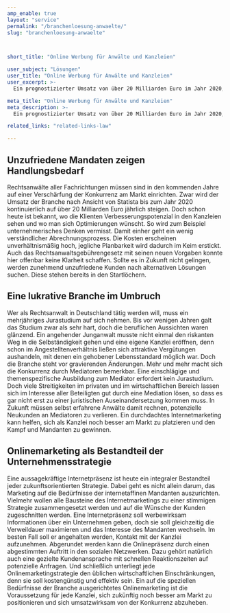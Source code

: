 ```yaml
---
amp_enable: true
layout: "service"
permalink: "/branchenloesung-anwaelte/"
slug: "branchenloesung-anwaelte"



short_title: "Online Werbung für Anwälte und Kanzleien"

user_subject: "Lösungen"
user_title: "Online Werbung für Anwälte und Kanzleien"
user_excerpt: >-
  Ein prognostizierter Umsatz von über 20 Milliarden Euro im Jahr 2020, doch scharfe Kritik der Mandanten an überhöhten Kosten bei mangelnder Transparenz und Planbarkeit: Das sind die wichtigsten Rahmenbedingungen, denen sich Rechtsanwaltskanzleien in Deutschland zunehmend ausgesetzt sehen. Ein gut durchdachtes Onlinemarketing kann helfen, sich von der Konkurrenz abzuheben und für Neukunden noch interessanter zu werden. Eine Abstimmung des Marketings auf die Besonderheiten der Branche ist dabei essenziell.

meta_title: "Online Werbung für Anwälte und Kanzleien"
meta_description: >-
  Ein prognostizierter Umsatz von über 20 Milliarden Euro im Jahr 2020, doch scharfe Kritik der Mandanten an überhöhten Kosten bei mangelnder Transparenz und Planbarkeit: Das sind die wichtigsten Rahmenbedingungen, denen sich Rechtsanwaltskanzleien in Deutschland zunehmend ausgesetzt sehen. Ein gut durchdachtes Onlinemarketing kann helfen, sich von der Konkurrenz abzuheben und für Neukunden noch interessanter zu werden.... Read more »

related_links: "related-links-law"

---
```


## Unzufriedene Mandaten zeigen Handlungsbedarf
Rechtsanwälte aller Fachrichtungen müssen sind in den kommenden Jahre auf einer Verschärfung der Konkurrenz am Markt einrichten. Zwar wird der Umsatz der Branche nach Ansicht von Statista bis zum Jahr 2020 kontinuierlich auf über 20 Milliarden Euro jährlich steigen. Doch schon heute ist bekannt, wo die Klienten Verbesserungspotenzial in den Kanzleien sehen und wo man sich Optimierungen wünscht. So wird zum Beispiel unternehmerisches Denken vermisst. Damit einher geht ein wenig verständlicher Abrechnungsprozess. Die Kosten erscheinen unverhältnismäßig hoch, jegliche Planbarkeit wird dadurch im Keim erstickt. Auch das Rechtsanwaltsgebührengesetz mit seinen neuen Vorgaben konnte hier offenbar keine Klarheit schaffen. Sollte es in Zukunft nicht gelingen, werden zunehmend unzufriedene Kunden nach alternativen Lösungen suchen. Diese stehen bereits in den Startlöchern.

## Eine lukrative Branche im Umbruch
Wer als Rechtsanwalt in Deutschland tätig werden will, muss ein mehrjähriges Jurastudium auf sich nehmen. Bis vor wenigen Jahren galt das Studium zwar als sehr hart, doch die beruflichen Aussichten waren glänzend. Ein angehender Junganwalt musste nicht einmal den riskanten Weg in die Selbständigkeit gehen und eine eigene Kanzlei eröffnen, denn schon im Angestelltenverhältnis ließen sich attraktive Vergütungen aushandeln, mit denen ein gehobener Lebensstandard möglich war. Doch die Branche steht vor gravierenden Änderungen. Mehr und mehr macht sich die Konkurrenz durch Mediatoren bemerkbar. Eine einschlägige und themenspezifische Ausbildung zum Mediator erfordert kein Jurastudium. Doch viele Streitigkeiten im privaten und im wirtschaftlichen Bereich lassen sich im Interesse aller Beteiligten gut durch eine Mediation lösen, so dass es gar nicht erst zu einer juristischen Auseinandersetzung kommen muss. In Zukunft müssen selbst erfahrene Anwälte damit rechnen, potenzielle Neukunden an Mediatoren zu verlieren. Ein durchdachtes Internetmarketing kann helfen, sich als Kanzlei noch besser am Markt zu platzieren und den Kampf und Mandanten zu gewinnen.

## Onlinemarketing als Bestandteil der Unternehmensstrategie
Eine aussagekräftige Internetpräsenz ist heute ein integraler Bestandteil jeder zukunftsorientierten Strategie. Dabei geht es nicht allein darum, das Marketing auf die Bedürfnisse der internetaffinen Mandanten auszurichten. Vielmehr wollen alle Bausteine des Internetmarketings zu einer stimmigen Strategie zusammengesetzt werden und auf die Wünsche der Kunden zugeschnitten werden. Eine Internetpräsenz soll werbewirksam Informationen über ein Unternehmen geben, doch sie soll gleichzeitig die Verweildauer maximieren und das Interesse des Mandanten wechseln. Im besten Fall soll er angehalten werden, Kontakt mit der Kanzlei aufzunehmen. Abgerundet werden kann die Onlinepräsenz durch einen abgestimmten Auftritt in den sozialen Netzwerken. Dazu gehört natürlich auch eine gezielte Kundenansprache mit schnellen Reaktionszeiten auf potenzielle Anfragen. Und schließlich unterliegt jede Onlinemarketingstrategie den üblichen wirtschaftlichen Einschränkungen, denn sie soll kostengünstig und effektiv sein. Ein auf die speziellen Bedürfnisse der Branche ausgerichtetes Onlinemarketing ist die Voraussetzung für jede Kanzlei, sich zukünftig noch besser am Markt zu positionieren und sich umsatzwirksam von der Konkurrenz abzuheben.
